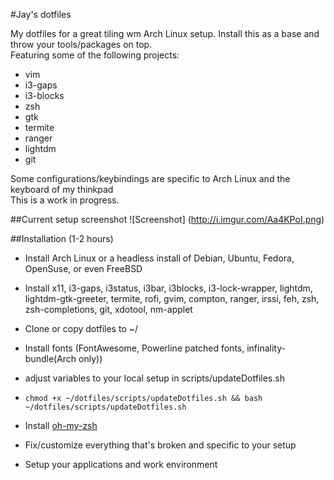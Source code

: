 #Jay's dotfiles
  

My dotfiles for a great tiling wm Arch Linux setup. Install this as a base and throw your tools/packages on top.  
Featuring some of the following projects:
* vim
* i3-gaps
* i3-blocks
* zsh
* gtk
* termite
* ranger
* lightdm
* git

Some configurations/keybindings are specific to Arch Linux and the keyboard of my thinkpad  
This is a work in progress.  

##Current setup screenshot
![Screenshot] (http://i.imgur.com/Aa4KPoI.png)

##Installation (1-2 hours)
  * Install Arch Linux or a headless install of Debian, Ubuntu, Fedora, OpenSuse, or even FreeBSD
  
  * Install x11, i3-gaps, i3status, i3bar, i3blocks, i3-lock-wrapper, lightdm, lightdm-gtk-greeter, termite, rofi, gvim, compton, ranger, irssi, feh, zsh, zsh-completions, git, xdotool, nm-applet

  * Clone or copy dotfiles to ~/

  * Install fonts (FontAwesome, Powerline patched fonts, infinality-bundle(Arch only))

  * adjust variables to your local setup in scripts/updateDotfiles.sh

  * `chmod +x ~/dotfiles/scripts/updateDotfiles.sh && bash ~/dotfiles/scripts/updateDotfiles.sh`

  * Install [oh-my-zsh](https://github.com/robbyrussell/oh-my-zsh)

  * Fix/customize everything that's broken and specific to your setup
  
  * Setup your applications and work environment
